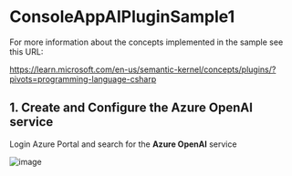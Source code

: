 # ConsoleAppAIPluginSample1

For more information about the concepts implemented in the sample see this URL: 

https://learn.microsoft.com/en-us/semantic-kernel/concepts/plugins/?pivots=programming-language-csharp

## 1. Create and Configure the Azure OpenAI service

Login Azure Portal and search for the **Azure OpenAI** service 

![image](https://github.com/user-attachments/assets/05aad478-92f0-47b4-8abe-01831620fbc1)



